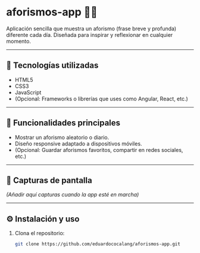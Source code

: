 # aforismos-app 📜✨

Aplicación sencilla que muestra un aforismo (frase breve y profunda) diferente cada día. Diseñada para inspirar y reflexionar en cualquier momento.

---

## 🚀 Tecnologías utilizadas
- HTML5
- CSS3
- JavaScript
- (Opcional: Frameworks o librerías que uses como Angular, React, etc.)

---

## 🧠 Funcionalidades principales
- Mostrar un aforismo aleatorio o diario.
- Diseño responsive adaptado a dispositivos móviles.
- (Opcional: Guardar aforismos favoritos, compartir en redes sociales, etc.)

---

## 📸 Capturas de pantalla
*(Añadir aquí capturas cuando la app esté en marcha)*

---

## ⚙️ Instalación y uso

1. Clona el repositorio:
   ```bash
   git clone https://github.com/eduardococalang/aforismos-app.git
